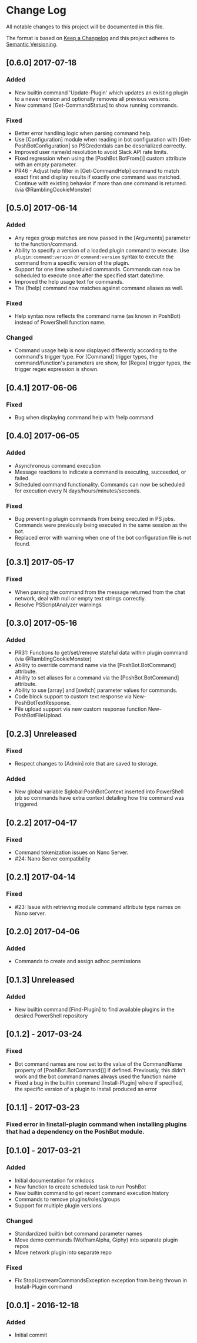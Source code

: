 
# Change Log

All notable changes to this project will be documented in this file.

The format is based on [Keep a Changelog](http://keepachangelog.com/)
and this project adheres to [Semantic Versioning](http://semver.org/).

## [0.6.0] 2017-07-18
### Added
- New builtin command 'Update-Plugin' which updates an existing plugin to a newer version and optionally removes all previous versions.
- New command [Get-CommandStatus] to show running commands.

### Fixed
- Better error handling logic when parsing command help.
- Use [Configuration] module when reading in bot configuration with [Get-PoshBotConfiguration] so PSCredentials can be deserialized correctly.
- Improved user name/id resolution to avoid Slack API rate limits.
- Fixed regression when using the [PoshBot.BotFrom()] custom attribute with an empty parameter.
- PR46 - Adjust help filter in [Get-CommandHelp] command to match exact first and display results if exactly one command was matched.
  Continue with existing behavior if more than one command is returned. (via @RamblingCookieMonster)

## [0.5.0] 2017-06-14
### Added
- Any regex group matches are now passed in the [Arguments] parameter to the function/command.
- Ability to specify a version of a loaded plugin command to execute.
  Use `plugin:command:version` or `command:version` syntax to execute the command from a specific version of the plugin.
- Support for one time scheduled commands. Commands can now be scheduled to execute once after the specified start date/time.
- Improved the help usage text for commands.
- The [!help] command now matches against command aliases as well.

### Fixed
- Help syntax now reflects the command name (as known in PoshBot) instead of PowerShell function name.

### Changed
- Command usage help is now displayed differently according to the command's trigger type.
  For [Command] trigger types, the command/function's parameters are show, for [Regex] trigger
  types, the trigger regex expression is shown.

## [0.4.1] 2017-06-06
### Fixed
- Bug when displaying command help with !help command

## [0.4.0] 2017-06-05
### Added
- Asynchronous command execution
- Message reactions to indicate a command is executing, succeeded, or failed.
- Scheduled command functionality. Commands can now be scheduled for execution every N days/hours/minutes/seconds.

### Fixed
- Bug preventing plugin commands from being executed in PS jobs. Commands were previously being executed in the same session as the bot.
- Replaced error with warning when one of the bot configuration file is not found.

## [0.3.1] 2017-05-17
### Fixed
- When parsing the command from the message returned from the chat network, deal with null or empty text strings correctly.
- Resolve PSScriptAnalyzer warnings

## [0.3.0] 2017-05-16
### Added
- PR31: Functions to get/set/remove stateful data within plugin command (via @RamblingCookieMonster)
- Ability to override command name via the [PoshBot.BotCommand] attribute.
- Ability to set aliases for a command via the [PoshBot.BotCommand] attribute.
- Ability to use [array] and [switch] parameter values for commands.
- Code block support to custom text response via New-PoshBotTextResponse.
- File upload support via new custom response function New-PoshBotFileUpload.

## [0.2.3] Unreleased
### Fixed
- Respect changes to [Admin] role that are saved to storage.

### Added
- New global variable $global:PoshBotContext inserted into PowerShell job so commands have extra context detailing how the command was triggered.

## [0.2.2] 2017-04-17
### Fixed
- Command tokenization issues on Nano Server.
- #24: Nano Server compatibility

## [0.2.1] 2017-04-14
### Fixed
- #23: Issue with retrieving module command attribute type names on Nano server.

## [0.2.0] 2017-04-06
### Added
- Commands to create and assign adhoc permissions

## [0.1.3] Unreleased
### Added
- New builtin command [Find-Plugin] to find available plugins in the desired PowerShell repository

## [0.1.2] - 2017-03-24
### Fixed
- Bot command names are now set to the value of the CommandName property of [PoshBot.BotCommand()] if defined. Previously, this didn't work and the bot command names always used the function name
- Fixed a bug in the builtin command [Install-Plugin] where if specified, the specific version of a plugin to install produced an error

## [0.1.1] - 2017-03-23
### Fixed error in !install-plugin command when installing plugins that had a dependency on the PoshBot module.

## [0.1.0] - 2017-03-21
### Added
- Initial documentation for mkdocs
- New function to create scheduled task to run PoshBot
- New builtin command to get recent command execution history
- Commands to remove plugins/roles/groups
- Support for multiple plugin versions

### Changed
- Standardized builtin bot command parameter names
- Move demo commands (WolframAlpha, Giphy) into separate plugin repos
- Move network plugin into separate repo

### Fixed
- Fix StopUpstreamCommandsException exception from being thrown in Install-Plugin command

## [0.0.1] - 2016-12-18
### Added
- Initial commit
